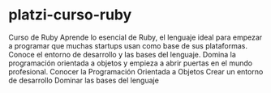 # platzi-curso-ruby
Curso de Ruby Aprende lo esencial de Ruby, el lenguaje ideal para empezar a programar que muchas startups usan como base de sus plataformas. Conoce el entorno de desarrollo y las bases del lenguaje. Domina la programación orientada a objetos y empieza a abrir puertas en el mundo profesional.  Conocer la Programación Orientada a Objetos Crear un entorno de desarrollo Dominar las bases del lenguaje
